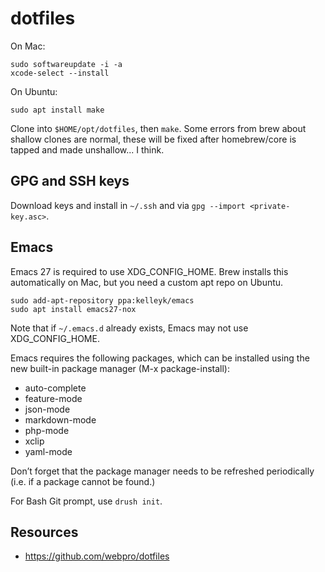 dotfiles
========

On Mac:
```
sudo softwareupdate -i -a
xcode-select --install
```

On Ubuntu:
```
sudo apt install make
```

Clone into `$HOME/opt/dotfiles`, then `make`. Some errors from brew about shallow clones are normal, these will be fixed after homebrew/core is tapped and made unshallow... I think.

## GPG and SSH keys

Download keys and install in `~/.ssh` and via `gpg --import <private-key.asc>`.

## Emacs

Emacs 27 is required to use XDG_CONFIG_HOME. Brew installs this automatically on Mac, but you need a custom apt repo on Ubuntu.

```
sudo add-apt-repository ppa:kelleyk/emacs
sudo apt install emacs27-nox
```

Note that if `~/.emacs.d` already exists, Emacs may not use XDG_CONFIG_HOME.

Emacs requires the following packages, which can be installed using the new built-in package manager (M-x package-install):
* auto-complete
* feature-mode
* json-mode
* markdown-mode
* php-mode
* xclip
* yaml-mode

Don’t forget that the package manager needs to be refreshed periodically (i.e. if a package cannot be found.)

For Bash Git prompt, use `drush init`.

## Resources

- https://github.com/webpro/dotfiles
